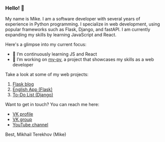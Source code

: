 ### Hello! 👋

My name is Mike. I am a software developer with several years of experience in Python programming. I specialize in web development, using popular frameworks such as Flask, Django, and fastAPI. I am currently expanding my skills by learning JavaScript and React. 

Here's a glimpse into my current focus:
- 🌱 I’m continuously learning JS and React
- 🔭 I’m working on [my-py](https://my-py.ru/), a project that showcases my skills as a web developer

Take a look at some of my web projects:
1. [Flask blog](https://flask-blog.my-py.ru/)
2. [English App (Flask)](https://english-coach.my-py.ru/)
3. [To-Do List (Django)](https://tododjango.my-py.ru/)

Want to get in touch? You can reach me here:
- [VK profile](https://vk.com/hello_world_ru)
- [VK group](https://vk.com/python_for_me)
- [YouTube channel](https://www.youtube.com/channel/UCLr7DxWBT0NWZv_w4uvLJaw)

Best,
Mikhail Terekhov (Mike)
